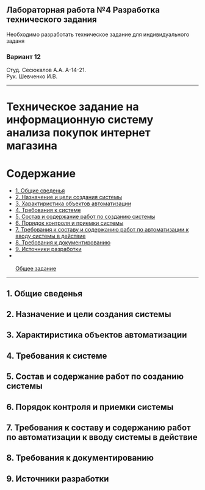 ## Лабораторная работа №4 Разработка технического задания
Необходимо разработать техническое задание для индивидуального заданя

### Вариант 12


Студ. Сесюкалов А.А. А-14-21.<br>
Рук. Шевченко И.В.


---
# Техническое задание на информационную систему анализа покупок интернет магазина

# Содержание
* [1. Общие сведенья](#1-общие-сведенья)
* [2. Назначение и цели создания системы](#2-назначение-и-цели-создания-системы)
* [3. Характиристика объектов автоматизации](#3-характиристика-объектов-автоматизации)
* [4. Требования к системе](#4-требования-к-системе)
* [5. Состав и содержание работ по созданию системы](#5-состав-и-содержание-работ-по-созданию-системы)
* [6. Порядок контроля и приемки системы](#6-порядок-контроля-и-приемки-системы)
* [7. Требования к составу и содержанию работ по автоматизации к вводу системы в действие](#7-требования-к-составу-и-содержанию-работ-по-автоматизации-к-вводу-системы-в-действие)
* [8. Требования к документированию](#7-требования-к-составу-и-содержанию-работ-по-автоматизации-к-вводу-системы-в-действие)
* [9. Источники разработки](#8-источники-разработки)
* <br><br>
  [Общее задание](../README.md)
---

## 1. Общие сведенья

## 2. Назначение и цели создания системы
## 3. Характиристика объектов автоматизации
## 4. Требования к системе
## 5. Состав и содержание работ по созданию системы
## 6. Порядок контроля и приемки системы
## 7. Требования к составу и содержанию работ по автоматизации к вводу системы в действие
## 8. Требования к документированию
## 9. Источники разработки
